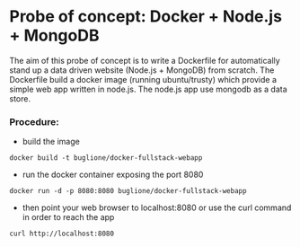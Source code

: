 # Probe of concept: Docker + Node.js + MongoDB

The aim of this probe of concept is to write a Dockerfile for automatically stand up a data driven website (Node.js + MongoDB) from scratch.
The Dockerfile build a docker image (running ubuntu/trusty) which provide a simple web app written in node.js. The node.js app use mongodb as a data store.

### Procedure:
* build the image

`docker build -t buglione/docker-fullstack-webapp`

* run the docker container exposing the port 8080

`docker run -d -p 8080:8080 buglione/docker-fullstack-webapp`

* then point your web browser to localhost:8080 or use the curl command in order to reach the app

`curl http://localhost:8080`


